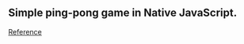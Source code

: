 ## Simple ping-pong game in Native JavaScript.

[Reference](https://www.youtube.com/watch?v=BmwnNAaco1w)
